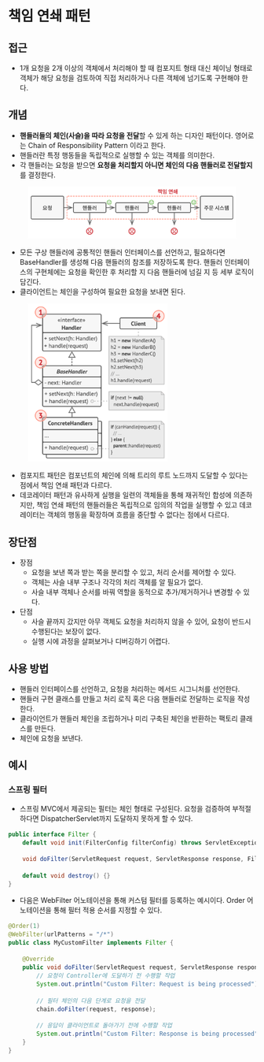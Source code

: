 # 책임 연쇄 패턴

## 접근

* 1개 요청을 2개 이상의 객체에서 처리해야 할 때 컴포지트 형태 대신 체이닝 형태로 객체가 해당 요청을 검토하여 직접 처리하거나 다른 객체에 넘기도록 구현해야 한다.

## 개념

* **핸들러들의 체인​(사슬)​을 따라 요청을 전달**할 수 있게 하는 디자인 패턴이다. 영어로는 Chain of Responsibility Pattern 이라고 한다.
* 핸들러란 특정 행동들을 독립적으로 실행할 수 있는 객체를 의미한다.
* 각 핸들러는 요청을 받으면 **요청을 처리할지 아니면 체인의 다음 핸들러로 전달할지**를 결정한다.

<figure><img src="../../../.gitbook/assets/image (3) (1) (1) (1) (1).png" alt=""><figcaption></figcaption></figure>

* 모든 구상 핸들러에 공통적인 핸들러 인터페이스를 선언하고, 필요하다면 BaseHandler를 생성해 다음 핸들러의 참조를 저장하도록 한다. 핸들러 인터페이스의 구현체에는 요청을 확인한 후 처리할 지 다음 핸들러에 넘길 지 등 세부 로직이 담긴다.
* 클라이언트는 체인을 구성하여 필요한 요청을 보내면 된다.

<figure><img src="../../../.gitbook/assets/image (4) (1) (1) (1).png" alt="" width="285"><figcaption></figcaption></figure>

* 컴포지트 패턴은 컴포넌트의 체인에 의해 트리의 루트 노드까지 도달할 수 있다는 점에서 책임 연쇄 패턴과 다르다.
* 데코레이터 패턴과 유사하게 실행을 일련의 객체들을 통해 재귀적인 합성에 의존하지만, 책임 연쇄 패턴의 핸들러들은 독립적으로 임의의 작업을 실행할 수 있고 데코레이터는 객체의 행동을 확장하며 흐름을 중단할 수 없다는 점에서 다르다.

## 장단점

* 장점
  * 요청을 보낸 쪽과 받는 쪽을 분리할 수 있고, 처리 순서를 제어할 수 있다.
  * 객체는 사슬 내부 구조나 각각의 처리 객체를 알 필요가 없다.
  * 사슬 내부 객체나 순서를 바꿔 역할을 동적으로 추가/제거하거나 변경할 수 있다.
* 단점
  * 사슬 끝까지 갔지만 아무 객체도 요청을 처리하지 않을 수 있어, 요청이 반드시 수행된다는 보장이 없다.
  * 실행 시에 과정을 살펴보거나 디버깅하기 어렵다.

## 사용 방법

* 핸들러 인터페이스를 선언하고, 요청을 처리하는 메서드 시그니처를 선언한다.
* 핸들러 구현 클래스를 만들고 처리 로직 혹은 다음 핸들러로 전달하는 로직을 작성한다.
* 클라이언트가 핸들러 체인을 조립하거나 미리 구축된 체인을 반환하는 팩토리 클래스를 만든다.
* 체인에 요청을 보낸다.

## 예시

### 스프링 필터

* 스프링 MVC에서 제공되는 필터는 체인 형태로 구성된다. 요청을 검증하여 부적절하다면 DispatcherServlet까지 도달하지 못하게 할 수 있다.

```java
public interface Filter {
    default void init(FilterConfig filterConfig) throws ServletException {}
    
    void doFilter(ServletRequest request, ServletResponse response, FilterChain chain) throws IOException, ServletException;
    
    default void destroy() {}
}
```

* 다음은 WebFilter 어노테이션을 통해 커스텀 필터를 등록하는 예시이다. Order 어노테이션을 통해 필터 적용 순서를 지정할 수 있다.

```java
@Order(1)
@WebFilter(urlPatterns = "/*")
public class MyCustomFilter implements Filter {

    @Override
    public void doFilter(ServletRequest request, ServletResponse response, FilterChain chain) throws IOException, ServletException {
        // 요청이 Controller에 도달하기 전 수행할 작업
        System.out.println("Custom Filter: Request is being processed");

        // 필터 체인의 다음 단계로 요청을 전달
        chain.doFilter(request, response);

        // 응답이 클라이언트로 돌아가기 전에 수행할 작업
        System.out.println("Custom Filter: Response is being processed");
    }
}
```
